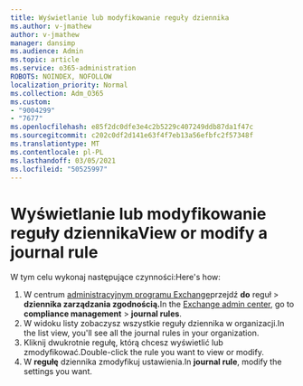 ```yaml
---
title: Wyświetlanie lub modyfikowanie reguły dziennika
ms.author: v-jmathew
author: v-jmathew
manager: dansimp
ms.audience: Admin
ms.topic: article
ms.service: o365-administration
ROBOTS: NOINDEX, NOFOLLOW
localization_priority: Normal
ms.collection: Adm_O365
ms.custom:
- "9004299"
- "7677"
ms.openlocfilehash: e85f2dc0dfe3e4c2b5229c407249ddb87da1f47c
ms.sourcegitcommit: c202c0df2d141e63f4f7eb13a56efbfc2f57348f
ms.translationtype: MT
ms.contentlocale: pl-PL
ms.lasthandoff: 03/05/2021
ms.locfileid: "50525997"
---
```

# <a name="view-or-modify-a-journal-rule"></a><span data-ttu-id="68b50-102">Wyświetlanie lub modyfikowanie reguły dziennika</span><span class="sxs-lookup"><span data-stu-id="68b50-102">View or modify a journal rule</span></span>

<span data-ttu-id="68b50-103">W tym celu wykonaj następujące czynności:</span><span class="sxs-lookup"><span data-stu-id="68b50-103">Here's how:</span></span>

1. <span data-ttu-id="68b50-104">W centrum [administracyjnym programu Exchange](https://go.microsoft.com/fwlink/p/?linkid=2059104)przejdź **do** reguł  >  **dziennika zarządzania zgodnością.**</span><span class="sxs-lookup"><span data-stu-id="68b50-104">In the [Exchange admin center](https://go.microsoft.com/fwlink/p/?linkid=2059104), go to **compliance management** > **journal rules**.</span></span>
2. <span data-ttu-id="68b50-105">W widoku listy zobaczysz wszystkie reguły dziennika w organizacji.</span><span class="sxs-lookup"><span data-stu-id="68b50-105">In the list view, you'll see all the journal rules in your organization.</span></span>
3. <span data-ttu-id="68b50-106">Kliknij dwukrotnie regułę, którą chcesz wyświetlić lub zmodyfikować.</span><span class="sxs-lookup"><span data-stu-id="68b50-106">Double-click the rule you want to view or modify.</span></span>
4. <span data-ttu-id="68b50-107">W **regułę** dziennika zmodyfikuj ustawienia.</span><span class="sxs-lookup"><span data-stu-id="68b50-107">In **journal rule**, modify the settings you want.</span></span>
